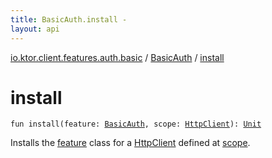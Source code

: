 ```yaml
---
title: BasicAuth.install - 
layout: api
---
```


<div class='api-docs-breadcrumbs'><a href="../index.html">io.ktor.client.features.auth.basic</a> / <a href="index.html">BasicAuth</a> / <a href="./install.html">install</a></div>

# install

<div class="signature"><code><span class="keyword">fun </span><span class="identifier">install</span><span class="symbol">(</span><span class="parameterName" id="io.ktor.client.features.auth.basic.BasicAuth.Feature$install(io.ktor.client.features.auth.basic.BasicAuth, io.ktor.client.HttpClient)/feature">feature</span><span class="symbol">:</span>&nbsp;<a href="index.html"><span class="identifier">BasicAuth</span></a><span class="symbol">, </span><span class="parameterName" id="io.ktor.client.features.auth.basic.BasicAuth.Feature$install(io.ktor.client.features.auth.basic.BasicAuth, io.ktor.client.HttpClient)/scope">scope</span><span class="symbol">:</span>&nbsp;<a href="../../io.ktor.client/-http-client/index.html"><span class="identifier">HttpClient</span></a><span class="symbol">)</span><span class="symbol">: </span><a href="https://kotlinlang.org/api/latest/jvm/stdlib/kotlin/-unit/index.html"><span class="identifier">Unit</span></a></code></div>

Installs the <a href="-feature/install.html#io.ktor.client.features.auth.basic.BasicAuth.Feature$install(io.ktor.client.features.auth.basic.BasicAuth, io.ktor.client.HttpClient)/feature">feature</a> class for a <a href="../../io.ktor.client/-http-client/index.html">HttpClient</a> defined at <a href="-feature/install.html#io.ktor.client.features.auth.basic.BasicAuth.Feature$install(io.ktor.client.features.auth.basic.BasicAuth, io.ktor.client.HttpClient)/scope">scope</a>.

